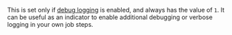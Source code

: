 This is set only if [debug logging](/actions/monitoring-and-troubleshooting-workflows/enabling-debug-logging) is enabled, and always has the value of `1`. It can be useful as an indicator to enable additional debugging or verbose logging in your own job steps.
